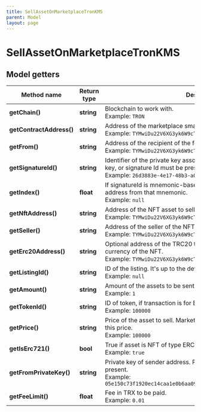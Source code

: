 ```yaml
---
title: SellAssetOnMarketplaceTronKMS
parent: Model
layout: page
---
```


# SellAssetOnMarketplaceTronKMS

## Model getters

Method name | Return type | Description | Notes
------------ | ------------- | ------------- | -------------
**getChain()** | **string** | Blockchain to work with. <br>Example: `TRON` |
**getContractAddress()** | **string** | Address of the marketplace smart contract. <br>Example: `TYMwiDu22V6XG3yk6W9cTVBz48okKLRczh` |
**getFrom()** | **string** | Address of the recipient of the fee for the trade. <br>Example: `TYMwiDu22V6XG3yk6W9cTVBz48okKLRczh` |
**getSignatureId()** | **string** | Identifier of the private key associated in signing application. Private key, or signature Id must be present. <br>Example: `26d3883e-4e17-48b3-a0ee-09a3e484ac83` |
**getIndex()** | **float** | If signatureId is mnemonic-based, this is the index to the specific address from that mnemonic. <br>Example: `null` | [optional]
**getNftAddress()** | **string** | Address of the NFT asset to sell smart contract. <br>Example: `TYMwiDu22V6XG3yk6W9cTVBz48okKLRczh` |
**getSeller()** | **string** | Address of the seller of the NFT asset. <br>Example: `TYMwiDu22V6XG3yk6W9cTVBz48okKLRczh` |
**getErc20Address()** | **string** | Optional address of the TRC20 token, which will be used as a selling currency of the NFT. <br>Example: `TYMwiDu22V6XG3yk6W9cTVBz48okKLRczh` | [optional]
**getListingId()** | **string** | ID of the listing. It's up to the developer to generate unique ID <br>Example: `null` |
**getAmount()** | **string** | Amount of the assets to be sent. For ERC-721 tokens, enter 1. <br>Example: `1` | [optional]
**getTokenId()** | **string** | ID of token, if transaction is for ERC-721 or ERC-1155. <br>Example: `100000` |
**getPrice()** | **string** | Price of the asset to sell. Marketplace fee will be obtained on top of this price. <br>Example: `100000` |
**getIsErc721()** | **bool** | True if asset is NFT of type ERC721, false if ERC1155. <br>Example: `true` |
**getFromPrivateKey()** | **string** | Private key of sender address. Private key, or signature Id must be present. <br>Example: `05e150c73f1920ec14caa1e0b6aa09940899678051a78542840c2668ce5080c2` | [optional]
**getFeeLimit()** | **float** | Fee in TRX to be paid. <br>Example: `0.01` |

